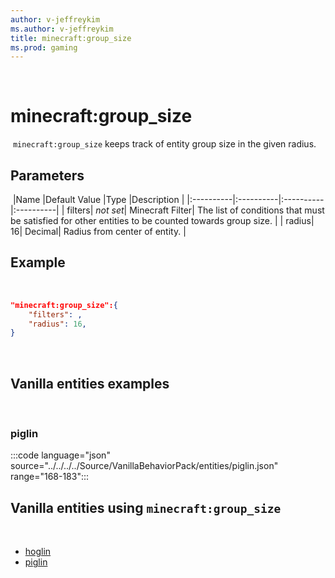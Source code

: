 ```yaml
---
author: v-jeffreykim
ms.author: v-jeffreykim
title: minecraft:group_size
ms.prod: gaming
---
```

​
# minecraft:group_size
​
`minecraft:group_size` keeps track of entity group size in the given radius.
​
## Parameters
​
|Name |Default Value  |Type  |Description  |
|:----------|:----------|:----------|:----------|
| filters| *not set*| Minecraft Filter| The list of conditions that must be satisfied for other entities to be counted towards group size. |
| radius| 16| Decimal| Radius from center of entity. |
​
## Example
​
```json
"minecraft:group_size":{
    "filters": ,
    "radius": 16,
}
```
​
## Vanilla entities examples
​
### piglin

:::code language="json" source="../../../../Source/VanillaBehaviorPack/entities/piglin.json" range="168-183":::
​
## Vanilla entities using `minecraft:group_size`
​
- [hoglin](../../../../Source/VanillaBehaviorPack_Snippets/entities/hoglin.md)
- [piglin](../../../../Source/VanillaBehaviorPack_Snippets/entities/piglin.md)